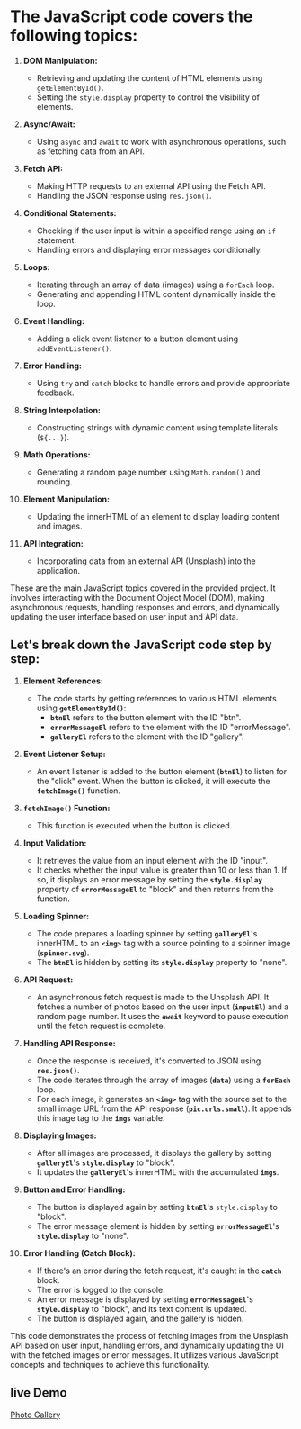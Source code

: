 # The JavaScript code covers the following topics:

1. **DOM Manipulation:**
   - Retrieving and updating the content of HTML elements using `getElementById()`.
   - Setting the `style.display` property to control the visibility of elements.

2. **Async/Await:**
   - Using `async` and `await` to work with asynchronous operations, such as fetching data from an API.

3. **Fetch API:**
   - Making HTTP requests to an external API using the Fetch API.
   - Handling the JSON response using `res.json()`.

4. **Conditional Statements:**
   - Checking if the user input is within a specified range using an `if` statement.
   - Handling errors and displaying error messages conditionally.

5. **Loops:**
   - Iterating through an array of data (images) using a `forEach` loop.
   - Generating and appending HTML content dynamically inside the loop.

6. **Event Handling:**
   - Adding a click event listener to a button element using `addEventListener()`.

7. **Error Handling:**
   - Using `try` and `catch` blocks to handle errors and provide appropriate feedback.

8. **String Interpolation:**
   - Constructing strings with dynamic content using template literals (`${...}`).

9. **Math Operations:**
   - Generating a random page number using `Math.random()` and rounding.

10. **Element Manipulation:**
    - Updating the innerHTML of an element to display loading content and images.

11. **API Integration:**
    - Incorporating data from an external API (Unsplash) into the application.

These are the main JavaScript topics covered in the provided project. It involves interacting with the Document Object Model (DOM), making asynchronous requests, handling responses and errors, and dynamically updating the user interface based on user input and API data.

## Let's break down the JavaScript code step by step:

1. **Element References:**
   - The code starts by getting references to various HTML elements using **`getElementById()`**:
     - **`btnEl`** refers to the button element with the ID "btn".
     - **`errorMessageEl`** refers to the element with the ID "errorMessage".
     - **`galleryEl`** refers to the element with the ID "gallery".

2. **Event Listener Setup:**
   - An event listener is added to the button element (**`btnEl`**) to listen for the "click" event. When the button is clicked, it will execute the **`fetchImage()`** function.

3. **`fetchImage()` Function:**
   - This function is executed when the button is clicked.

4. **Input Validation:**
   - It retrieves the value from an input element with the ID "input".
   - It checks whether the input value is greater than 10 or less than 1. If so, it displays an error message by setting the **`style.display`** property of **`errorMessageEl`** to "block" and then returns from the function.

5. **Loading Spinner:**
   - The code prepares a loading spinner by setting **`galleryEl`**'s innerHTML to an **`<img>`** tag with a source pointing to a spinner image (**`spinner.svg`**).
   - The **`btnEl`** is hidden by setting its **`style.display`** property to "none".

6. **API Request:**
   - An asynchronous fetch request is made to the Unsplash API. It fetches a number of photos based on the user input (**`inputEl`**) and a random page number. It uses the **`await`** keyword to pause execution until the fetch request is complete.

7. **Handling API Response:**
   - Once the response is received, it's converted to JSON using **`res.json()`**.
   - The code iterates through the array of images (**`data`**) using a **`forEach`** loop.
   - For each image, it generates an **`<img>`** tag with the source set to the small image URL from the API response (**`pic.urls.small`**). It appends this image tag to the **`imgs`** variable.

8. **Displaying Images:**
   - After all images are processed, it displays the gallery by setting **`galleryEl`**'s **`style.display`** to "block".
   - It updates the **`galleryEl`**'s innerHTML with the accumulated **`imgs`**.

9. **Button and Error Handling:**
   - The button is displayed again by setting **`btnEl`**'s `style.display` to "block".
   - The error message element is hidden by setting **`errorMessageEl`**'s **`style.display`** to "none".

10. **Error Handling (Catch Block):**
    - If there's an error during the fetch request, it's caught in the **`catch`** block.
    - The error is logged to the console.
    - An error message is displayed by setting **`errorMessageEl`**'s **`style.display`** to "block", and its text content is updated.
    - The button is displayed again, and the gallery is hidden.

This code demonstrates the process of fetching images from the Unsplash API based on user input, handling errors, and dynamically updating the UI with the fetched images or error messages. It utilizes various JavaScript concepts and techniques to achieve this functionality.
## live Demo
[Photo Gallery](https://ashwanipydev.github.io/photo-gallery/)
